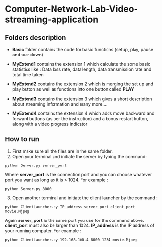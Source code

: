 # Computer-Network-Lab-Video-streaming-application
## Folders description
- **Basic** folder contains the code for basic functions (setup, play, pause and tear down)
- **MyExtend1**  contains the extension 1 which calculate the some basic statistics like : Data loss rate, data length, data transmission rate and total time taken 
- **MyExtend2** contains the extension 2 which is merging the set up and play button as well as functions into one button called **PLAY**

- **MyExtend3** contains the extension 3 which gives a short description about streaming information and many more.... 

- **MyExtend4** contains the extension 4 which adds move backward and forward buttons (as per the instruction) and a bonus restart button, along with a video progress indicator



## How to run
1.  First make sure all the files are in the same folder.  
2. Open your terminal and initiate the server by typing the command:
 ```
 python Server.py server_port
 ```
 
 Where **server_port**  is the connection port and you can choose whatever port you want as long as it is > 1024. For example : 
```
python Server.py 8000
```

3. Open another terminal and initiate the client launcher by the command : 

```
python ClientLauncher.py IP_address server_port client_port movie.Mjpeg
```

Again **server_port** is the same port you use for the command above. **client_port** must also be larger than 1024. **IP_address** is the IP address of your running computer. 
For example : 
```
python ClientLauncher.py 192.168.100.4 8000 1234 movie.Mjpeg
```
